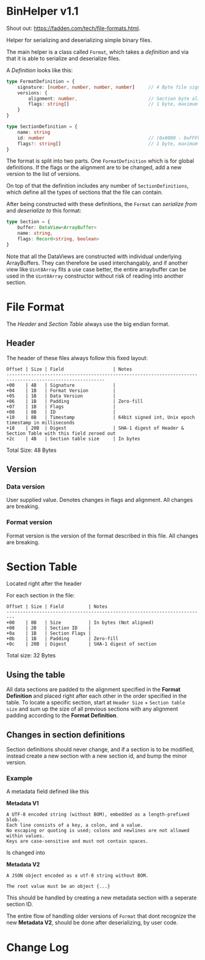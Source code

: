 # BinHelper v1.1
Shout out: https://fadden.com/tech/file-formats.html.

Helper for serializing and deserializing simple binary files.

The main helper is a class called `Format`, which takes a *definition* and via 
that it is able to serialize and deserialize files.

A *Definition* looks like this:
```ts
type FormatDefinition = {
    signature: [number, number, number, number]     // 4 Byte file signature
    versions: {
        alignment: number,                          // Section byte alignment
        flags: string[]                             // 1 byte, maximum of 8 flags
    }
}   

type SectionDefinition = {
    name: string
    id: number                                      // (0x0000 - 0xFFFF)
    flags?: string[]                                // 1 byte, maximum of 8 flags
}
```
The format is split into two parts. One `FormatDefinition` which is for global definitions. 
If the flags or the alignment are to be changed, add a new version to the list of versions.

On top of that the definition includes any number of `SectionDefinitions`, which define all the types of sections that the file can contain.

After being constructed with these definitions, the `Format` can *serialize from* and *deserialize to* this format:

```ts
type Section = {
    buffer: DataView<ArrayBuffer>
    name: string,
    flags: Record<string, boolean>
}
```

Note that all the DataViews are constructed with individual underlying ArrayBuffers. They can therefore be used interchangably, and if another view like `Uint8Array` fits a use case better, the entire arraybuffer can be used in the `Uint8Array` constructor without risk of reading into another section.

# File Format
The *Header* and *Section Table* always use the big endian format.

## Header
The header of these files always follow this fixed layout:
```
Offset | Size | Field                  | Notes
----------------------------------------------------------------------------------------------------------
+00    | 4B   | Signature              |
+04    | 1B   | Format Version         |
+05    | 1B   | Data Version           |
+06    | 1B   | Padding                | Zero-fill
+07    | 1B   | Flags                  |
+08    | 8B   | ID                     |
+10    | 8B   | Timestamp              | 64bit signed int, Unix epoch timestamp in milliseconds
+18    | 20B  | Digest                 | SHA-1 digest of Header & Section Table with this field zeroed out
+2c    | 4B   | Section table size     | In bytes
```
Total Size: 48 Bytes

## Version

### Data version
User supplied value. Denotes changes in flags and alignment. All changes are breaking.

### Format version
Format version is the version of the format described in this file. All changes are breaking.


# Section Table
Located right after the header

For each section in the file:

```
Offset | Size | Field         | Notes
-------------------------------------------------------------------------
+00    | 8B   | Size          | In bytes (Not aligned)
+08    | 2B   | Section ID    |
+0a    | 1B   | Section Flags |
+0b    | 1B   | Padding       | Zero-fill
+0c    | 20B  | Digest        | SHA-1 digest of section
```
Total size: 32 Bytes


## Using the table
All data sections are padded to the alignment specified in the **Format Definition** and placed 
right after each other in the order specified in the table. To locate a specific section, start at `Header Size` + `Section table size` and sum up the size of all previous sections with any alignment padding according to the **Format Definition**.


## Changes in section definitions
Section definitions should never change, and if a section is to be modified, 
instead create a new section with a new section id, and bump the minor version.

### Example

A metadata field defined like this

**Metadata V1**
```
A UTF-8 encoded string (without BOM), embedded as a length-prefixed blob.
Each line consists of a key, a colon, and a value.
No escaping or quoting is used; colons and newlines are not allowed within values.
Keys are case-sensitive and must not contain spaces.
```

Is changed into 

**Metadata V2**
```
A JSON object encoded as a utf-8 string without BOM.

The root value must be an object {...}
```

This should be handled by creating a new metadata section with a seperate section ID.

The entire flow of handling older versions of `Format` that dont recognize the new **Metadata V2**,
should be done after deserializing, by user code.

# Change Log